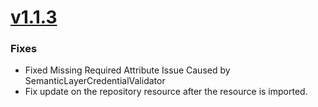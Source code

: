 # [v1.1.3](https://github.com/dbt-labs/terraform-provider-dbtcloud/compare/v1.1.2...v1.1.3)
### Fixes
* Fixed Missing Required Attribute Issue Caused by SemanticLayerCredentialValidator
* Fix update on the repository resource after the resource is imported.

